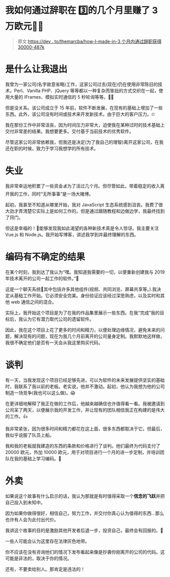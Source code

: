 # 我如何通过辞职在 3️⃣的几个月里赚了 3 万欧元👨‍💻

> 原文:[https://dev . to/themarcba/how-I-made-in-3 个月内通过辞职获得 30000-487k](https://dev.to/themarcba/how-i-made-30000-in-3-months-by-quitting-my-job-487k)

# [](#what-made-me-quit)是什么让我退出

我曾为一家公司(名字故意省略)工作，这家公司过去(现在)仍在使用非常陈旧的技术。Perl、Vanilla PHP、jQuery 等等都以一种复杂而笨拙的方式交织在一起，使用大量的 IFrames、模拟实时通信的 5 秒轮询等等。🧟‍♂️

但是没关系。该公司成立于 15 年前，软件不断发展，在现有的基础上增加了一些东西。此外，该公司没有时间或技术来开发新技术。由于巨大的客户压力。⏲

我在那份工作中非常沮丧，因为时间压力非常大，迫使我在某种过时的技术基础上交付非常差的结果。我想要更多。交付基于当前技术的优秀软件。

尽管这家公司非常依赖我，但我还是决定(为了我自己的理智)离开这家公司，在我还在职的时候，致力于学习我想学的所有技术。

# [](#unemployment)失业

我非常幸运地积累了一些资金💰为了活过几个月。但尽管如此，带着稳定的收入离开我的工作，同时“无所事事”是一场大赌博。

起初，我甚至不知道从哪里开始，我对 JavaScript 生态系统感到沮丧。我费了很大劲才弄清楚它实际上是如何工作的。但是通过跟随教程和边做边学，我最终找到了窍门。

但这是幸福的！🤩能够发现我如此渴望的各种新技术真是令人惊讶。我主要关注 Vue.js 和 Node.js。我开始写博客，讲述我学到并最终理解的东西。

# [](#coding-with-uncertain-results)编码有不确定的结果

在某个时刻，我到达了我认为“嘿。我知道我需要的一切，以便重新创建我与 2019 年技术离开的公司一起工作的软件。”🤔

这是一个聊天系统💬其中包括许多其他组件(视频、共同浏览、屏幕共享等。).我决定从基础工作开始。它必须安全完美。身份验证应该经过深思熟虑，以及实时和其他 web 通信之间的混合。

实际上，我开始这个项目是为了在我的作品集里展示一些东西。在我“完成”我的目标后，我认为它有潜力取代公司的遗留软件。

因此，我在这个项目上花了更多的时间和精力，以便处理边缘情况，避免未来的问题，解决现有的问题，现在为我几个月前离开的公司量身定制。我默默地这样做，我很不确定他们是否有一天会从我这里购买代码。

# [](#the-negotiation)谈判

有一天，当我发现这个项目已经足够先进，可以为软件的未来发展提供坚实的基础时，我联系了我以前的老板。老实说，他并不激动。起初，他认为我想为他的公司制造一场竞争(我也可以这么做)。😱

在更详细地解释了我正在做的工作后，他越来越确信也许值得看一看。我被邀请到公司呆了两天，以便展示我的开发工作，并让现有的团队相信我正在构建的是伟大的工作。👍

我非常紧张，因为很多时间和精力都花在这上面，很多东西都取决于它。但最后，我似乎说服了队员上船。

我和我的老板就我建造的东西的条款和价格进行了谈判。他们最终为代码支付了 20000 欧元，外加 10000 欧元，用于对项目进行一个月的进一步定制，并培训团队在我的基础上学习编码。🎉

# [](#takeaway)外卖

如果说这个故事有什么启示的话，我认为那就是有时值得采取一个**信念的飞跃**并把自己投入到未知中。

因为如果你做得很好，相信自己，努力工作，并交付你真心认为值得的东西...那么也许有人会为此付出代价。

我讲这个故事的目的是激励其他开发者后退一步，投资自己，最终会有回报的。💪

一些人可能会认为这里存在法律灰色地带。

你不应该在没有咨询他们的情况下发布看起来像是抄袭你刚离开的公司的代码。这可能是非法的，取决于你的情况。

还有，不要卖给别人。那肯定是违法的！